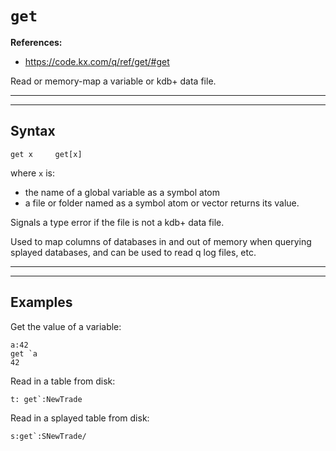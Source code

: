 # `get`

**References:**
- https://code.kx.com/q/ref/get/#get

Read or memory-map a variable or kdb+ data file.

----------------------------------------------------------------------------------------------------------------------
----------------------------------------------------------------------------------------------------------------------

## Syntax

~~~~
get x     get[x]
~~~~

where `x` is:
- the name of a global variable as a symbol atom
- a file or folder named as a symbol atom or vector
returns its value.

Signals a type error if the file is not a kdb+ data file.

Used to map columns of databases in and out of memory when querying splayed databases, and can be used to read q log files, etc.

----------------------------------------------------------------------------------------------------------------------
----------------------------------------------------------------------------------------------------------------------


## Examples

Get the value of a variable:

~~~~
a:42
get `a
42
~~~~

Read in a table from disk:

~~~~
t: get`:NewTrade  
~~~~

Read in a splayed table from disk:

~~~~
s:get`:SNewTrade/          
~~~~
